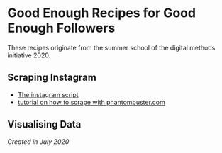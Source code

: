 # Good Enough Recipes for Good Enough Followers

These recipes originate from the summer school of the digital methods initiative 2020. 

## Scraping Instagram

* [The instagram script](https://github.com/digitalmethodsinitiative/instagram-batch-scrape)
* [tutorial on how to scrape with phantombuster.com](phantombustertutorial.md)


## Visualising Data





*Created in July 2020*
